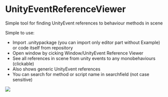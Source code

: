 # UnityEventReferenceViewer
Simple tool for finding UnityEvent references to behaviour methods in scene

Simple to use:
* Import .unitypackage (you can import only editor part without Example) or code itself from repository
* Open window by cicking Window/UnityEvent Reference Viewer
* See all references in scene from unity events to any monobehaviours (clickable)
* Also shows generic UnityEvent<T> references
* You can search for method or script name in searchfield (not case sensitive)

[![](http://img.youtube.com/vi/cGik_KPcx54/0.jpg)](http://www.youtube.com/watch?v=cGik_KPcx54 "SeeDemo")

